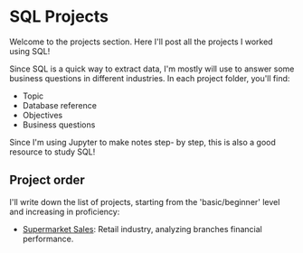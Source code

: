 # SQL Projects
Welcome to the projects section. Here I'll post all the projects I worked using SQL!

Since SQL is a quick way to extract data, I'm mostly will use to answer some business questions in different industries.
In each project folder, you'll find:
- Topic
- Database reference
- Objectives
- Business questions

Since I'm using Jupyter to make notes step- by step, this is also a good resource to study SQL!

## Project order
I'll write down the list of projects, starting from the 'basic/beginner' level and increasing in proficiency:

- [Supermarket Sales](https://github.com/Ana-Akaishi/sql-projects/blob/main/sql_projects/supermarket_sales): Retail industry, analyzing branches financial performance.
